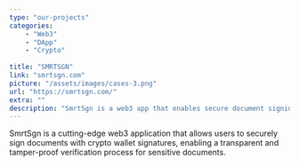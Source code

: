 ```yaml
---
type: "our-projects"
categories:
    - "Web3"
    - "DApp"
    - "Crypto"
    
title: "SMRTSGN"
link: "smrtsgn.com"
picture: "/assets/images/cases-3.png"
url: "https://smrtsgn.com/"
extra: ""
description: "SmrtSgn is a web3 app that enables secure document signing with crypto wallet signatures for transparent and tamper-proof verification."
---
```

SmrtSgn is a cutting-edge web3 application that allows users to securely sign documents with crypto wallet signatures, enabling a transparent and tamper-proof verification process for sensitive documents.
